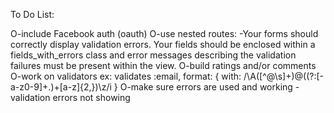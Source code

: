 To Do List:

  O-include Facebook auth (oauth)
  O-use nested routes:
  -Your forms should correctly display validation errors. Your fields should be enclosed within a fields_with_errors class and error messages describing the validation failures must be present within the view.
  O-build ratings and/or comments
  O-work on validators ex: validates :email, format: { with: /\A([^@\s]+)@((?:[-a-z0-9]+\.)+[a-z]{2,})\z/i }
  O-make sure errors are used and working
  -validation errors not showing